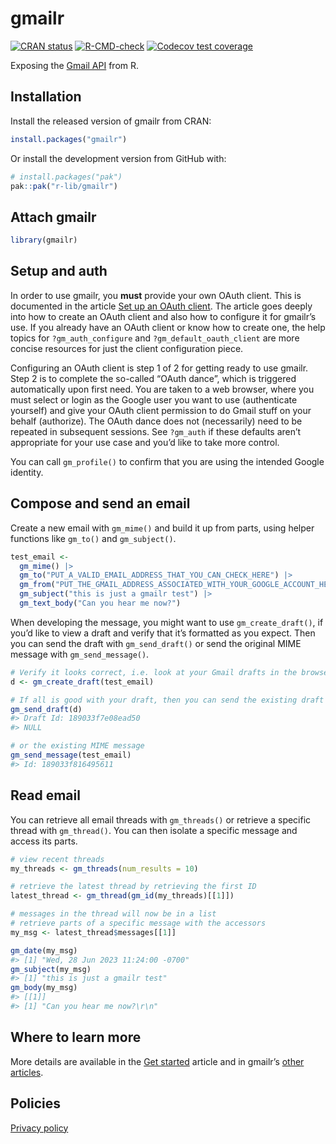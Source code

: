 
<!-- README.md is generated from README.Rmd. Please edit that file -->

# gmailr

<!-- badges: start -->

[![CRAN
status](https://www.r-pkg.org/badges/version/gmailr)](https://CRAN.R-project.org/package=gmailr)
[![R-CMD-check](https://github.com/r-lib/gmailr/actions/workflows/R-CMD-check.yaml/badge.svg)](https://github.com/r-lib/gmailr/actions/workflows/R-CMD-check.yaml)
[![Codecov test
coverage](https://codecov.io/gh/r-lib/gmailr/branch/main/graph/badge.svg)](https://app.codecov.io/gh/r-lib/gmailr?branch=main)
<!-- badges: end -->

Exposing the [Gmail API](https://developers.google.com/gmail/api) from
R.

## Installation

Install the released version of gmailr from CRAN:

``` r
install.packages("gmailr")
```

Or install the development version from GitHub with:

``` r
# install.packages("pak")
pak::pak("r-lib/gmailr")
```

## Attach gmailr

``` r
library(gmailr)
```

## Setup and auth

In order to use gmailr, you **must** provide your own OAuth client. This
is documented in the article [Set up an OAuth
client](https://gmailr.r-lib.org/dev/articles/oauth-client.html). The
article goes deeply into how to create an OAuth client and also how to
configure it for gmailr’s use. If you already have an OAuth client or
know how to create one, the help topics for `?gm_auth_configure` and
`?gm_default_oauth_client` are more concise resources for just the
client configuration piece.

Configuring an OAuth client is step 1 of 2 for getting ready to use
gmailr. Step 2 is to complete the so-called “OAuth dance”, which is
triggered automatically upon first need. You are taken to a web browser,
where you must select or login as the Google user you want to use
(authenticate yourself) and give your OAuth client permission to do
Gmail stuff on your behalf (authorize). The OAuth dance does not
(necessarily) need to be repeated in subsequent sessions. See `?gm_auth`
if these defaults aren’t appropriate for your use case and you’d like to
take more control.

You can call `gm_profile()` to confirm that you are using the intended
Google identity.

## Compose and send an email

Create a new email with `gm_mime()` and build it up from parts, using
helper functions like `gm_to()` and `gm_subject()`.

``` r
test_email <-
  gm_mime() |>
  gm_to("PUT_A_VALID_EMAIL_ADDRESS_THAT_YOU_CAN_CHECK_HERE") |>
  gm_from("PUT_THE_GMAIL_ADDRESS_ASSOCIATED_WITH_YOUR_GOOGLE_ACCOUNT_HERE") |>
  gm_subject("this is just a gmailr test") |>
  gm_text_body("Can you hear me now?")
```

When developing the message, you might want to use `gm_create_draft()`,
if you’d like to view a draft and verify that it’s formatted as you
expect. Then you can send the draft with `gm_send_draft()` or send the
original MIME message with `gm_send_message()`.

``` r
# Verify it looks correct, i.e. look at your Gmail drafts in the browser
d <- gm_create_draft(test_email)

# If all is good with your draft, then you can send the existing draft
gm_send_draft(d)
#> Draft Id: 189033f7e08ead50 
#> NULL

# or the existing MIME message
gm_send_message(test_email)
#> Id: 189033f816495611
```

## Read email

You can retrieve all email threads with `gm_threads()` or retrieve a
specific thread with `gm_thread()`. You can then isolate a specific
message and access its parts.

``` r
# view recent threads
my_threads <- gm_threads(num_results = 10)

# retrieve the latest thread by retrieving the first ID
latest_thread <- gm_thread(gm_id(my_threads)[[1]])

# messages in the thread will now be in a list
# retrieve parts of a specific message with the accessors
my_msg <- latest_thread$messages[[1]]

gm_date(my_msg)
#> [1] "Wed, 28 Jun 2023 11:24:00 -0700"
gm_subject(my_msg)
#> [1] "this is just a gmailr test"
gm_body(my_msg)
#> [[1]]
#> [1] "Can you hear me now?\r\n"
```

## Where to learn more

More details are available in the [Get
started](https://gmailr.r-lib.org/articles/gmailr.html) article and in
gmailr’s [other articles](https://gmailr.r-lib.org/articles/index.html).

## Policies

[Privacy policy](https://www.tidyverse.org/google_privacy_policy)
